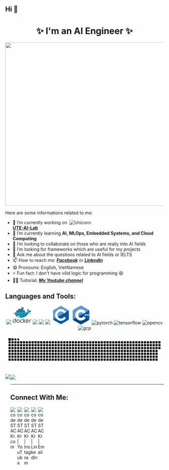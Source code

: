## Hi 👋

<!-- <p align="center">
  <img src='https://github.com/mayankchaudhary26/Cool-Readme-ideas/blob/master/data/octocat/ironcat.jpg' width='100"'>
  <img src='https://github.com/mayankchaudhary26/Cool-Readme-ideas/blob/master/data/octocat/minion.png' width='100"'>
  <img src='https://github.com/mayankchaudhary26/Cool-Readme-ideas/blob/master/data/octocat/spidertocat.png' width='100"'>
  <img src='https://github.com/mayankchaudhary26/Cool-Readme-ideas/blob/master/data/octocat/droidtocat.png' width='100"'>
<br>
</p> -->
<div align="center">
  <h1> ✨ I'm an AI Engineer ✨ </h1>
</div>

<p align="center">
<img align="center" src="https://github.com/abhisheknaiidu/abhisheknaiidu/blob/master/code.gif?raw=true" width="10000" height="520" />
</p>

<!-- **Syun1208/Syun1208** is a ✨ _special_ ✨ repository because its `README.md` (this file) appears on your GitHub profile. -->

Here are some informations related to me:

<img align="right" width=300 alt="Unicorn" src="https://cdn.dribbble.com/users/1059583/screenshots/4171367/coding-freak.gif" />

- 🔭 I’m currently working on [**UTE-AI-Lab**](https://www.facebook.com/groups/1015789475526341)
- 🌱 I’m currently learning **AI, MLOps, Embedded Systems, and Cloud Computing**
- 👯 I’m looking to collaborate on those who are really into AI fields
- 🤔 I’m looking for frameworks which are useful for my projects
- 💬 Ask me about the questions related to AI fields or IELTS
- 📫 How to reach me: [***Facebook***](https://www.facebook.com/syun128/) or [***LinkedIn***](https://www.linkedin.com/in/syun-cet/)
- 😄 Pronouns: English, VietNamese
- ⚡ Fun fact: I don't have vilid logic for programming 😄
- 👩‍💻 Tuitorial: [***My Youtube channel***](https://www.youtube.com/c/SyunEngineerChannel)

<!-- <h3 align="left">Languages and Tools:</h3> -->
## Languages and Tools:
<p align="center">
  <img src="https://media3.giphy.com/media/ln7z2eWriiQAllfVcn/200w.webp" width="60">
  <img src="https://raw.githubusercontent.com/devicons/devicon/master/icons/docker/docker-original-wordmark.svg" alt="docker" width="60"/>
  <img src="https://i.giphy.com/media/LMt9638dO8dftAjtco/200.webp" width="60">
<!--   <img src="https://i.giphy.com/media/eNAsjO55tPbgaor7ma/200w.webp" width="60">
  <img src="https://i.giphy.com/media/VgGthkhUvGgOit7Y9i/200.webp" width="60">
  <img src="https://media3.giphy.com/media/kdFc8fubgS31b8DsVu/giphy.webp" width="60"> -->
  <img src="https://i.giphy.com/media/KzJkzjggfGN5Py6nkT/200.webp" width="60">
  <img src="https://i.giphy.com/media/IdyAQJVN2kVPNUrojM/200.webp" width="60">
  <img src="https://raw.githubusercontent.com/devicons/devicon/master/icons/c/c-original.svg" alt="c" width="60"/>
  <img src="https://raw.githubusercontent.com/devicons/devicon/master/icons/cplusplus/cplusplus-original.svg" alt="cplusplus" width="60"/>
  <img src="https://www.vectorlogo.zone/logos/pytorch/pytorch-icon.svg" alt="pytorch" width="60"/>
  <img src="https://www.vectorlogo.zone/logos/tensorflow/tensorflow-icon.svg" alt="tensorflow" width="60"/>
  <img src="https://www.vectorlogo.zone/logos/opencv/opencv-icon.svg" alt="opencv" width="60"/>
  <img src="https://seeklogo.com/images/G/google-cloud-logo-ADE788217F-seeklogo.com.png" alt="gcp" width="60"/>

</p>

<img align='center' src='https://github.com/ThanhPham1987/ThanhPham1987/blob/main/contributions.svg' width='900"'> 

<a href="https://www.adamalston.com/"><img align='left' height="150px" src="https://github-readme-stats.vercel.app/api?username=Syun1208&hide_title=true&hide_border=true&show_icons=true&include_all_commits=true&count_private=true&line_height=21&text_color=000&icon_color=000&bg_color=0,ea6161,ffc64d,fffc4d,52fa5a&theme=graywhite" /><!-- wi*quL3fcV --><img align='center' height="150px" src="https://github-readme-stats.vercel.app/api/top-langs/?username=Syun1208&hide=html&hide_title=true&hide_border=true&layout=compact&langs_count=7&exclude_repo=comp426&text_color=000&icon_color=fff&bg_color=0,52fa5a,4dfcff,c64dff&theme=graywhite" /></a>

[youtube]: https://www.youtube.com/c/SyunEngineerChannel
[facebook]: https://www.facebook.com/syun128/
[instagram]: https://www.instagram.com/syun12_8/
[linkedin]: https://www.linkedin.com/in/syun-cet/
[gmail]: https://phamlong12082001@gmail.com

<!--## <img src="https://camo.githubusercontent.com/de4126dd5395c2fb600da5d41aa142767bd97d7e14fbe15a75140ef024ec13de/68747470733a2f2f6d656469612e67697068792e636f6d2f6d656469612f636a3837437866527472556966463352796b2f67697068792e676966" width="42px">&nbsp; My Github Stats ...-->

---

## Connect With Me:

[<img align="left" alt="codeSTACKr.com" width="22px" src="https://cdn-icons-png.flaticon.com/512/44/44646.png" />][facebook]
[<img align="left" alt="codeSTACKr | YouTube" width="22px" src="https://cdn.jsdelivr.net/npm/simple-icons@v3/icons/youtube.svg" />][youtube]
[<img align="left" alt="codeSTACKr | Instagram" width="22px" src="https://cdn.jsdelivr.net/npm/simple-icons@v3/icons/instagram.svg" />][instagram]
[<img align="left" alt="codeSTACKr | LinkedIn" width="22px" src="https://www.edigitalagency.com.au/wp-content/uploads/new-linkedin-logo-white-black-png.png" />][linkedin]
[<img align="left" alt="codeSTACKr | Email" width="22px" src="https://cdn-icons-png.flaticon.com/512/60/60543.png" />][gmail]
